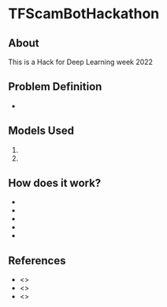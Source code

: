 # TFScamBotHackathon

## About
  This is a Hack for Deep Learning week 2022

## Problem Definition
- 

## Models Used

1. 
2. 


## How does it work?

- 
- 
- 
- 
- 

## References

- <>
- <>
- <>
